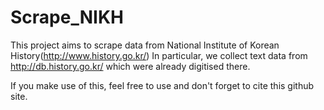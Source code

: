 # Scrape_NIKH

This project aims to scrape data from National Institute of Korean History(http://www.history.go.kr/)
In particular, we collect text data from http://db.history.go.kr/ which were already digitised there. 

If you make use of this, feel free to use and don't forget to cite this github site. 
